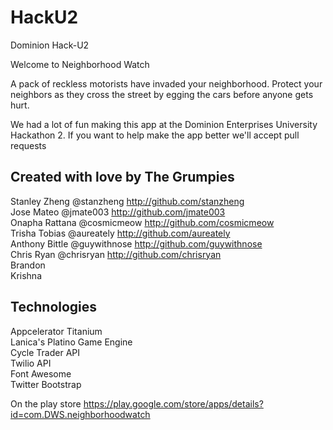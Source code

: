 HackU2
======

Dominion Hack-U2

Welcome to Neighborhood Watch 

A pack of reckless motorists have invaded your neighborhood. Protect your neighbors as they cross the street by egging the cars before anyone gets hurt.

We had a lot of fun making this app at the Dominion Enterprises University Hackathon 2. If you want to help make the app better we'll accept pull requests


Created with love by The Grumpies
----
Stanley Zheng @stanzheng  http://github.com/stanzheng   
Jose Mateo @jmate003  http://github.com/jmate003    
Onapha Rattana @cosmicmeow   http://github.com/cosmicmeow   
Trisha Tobias @aureately  http://github.com/aureately   
Anthony Bittle @guywithnose   http://github.com/guywithnose   
Chris Ryan @chrisryan  http://github.com/chrisryan    
Brandon   
Krishna   


Technologies
----
Appcelerator Titanium   
Lanica's Platino Game Engine    
Cycle Trader API    
Twilio API    
Font Awesome    
Twitter Bootstrap


On the play store
https://play.google.com/store/apps/details?id=com.DWS.neighborhoodwatch


